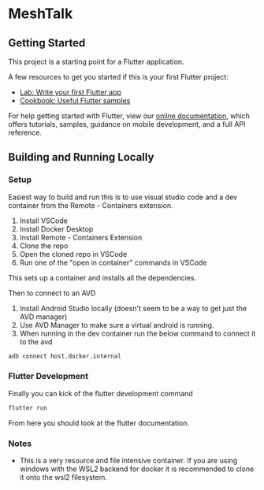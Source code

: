 # MeshTalk

## Getting Started

This project is a starting point for a Flutter application.

A few resources to get you started if this is your first Flutter project:

- [Lab: Write your first Flutter app](https://flutter.dev/docs/get-started/codelab)
- [Cookbook: Useful Flutter samples](https://flutter.dev/docs/cookbook)

For help getting started with Flutter, view our
[online documentation](https://flutter.dev/docs), which offers tutorials,
samples, guidance on mobile development, and a full API reference.

## Building and Running Locally

### Setup
Easiest way to build and run this is to use visual studio code and a dev container from  the Remote - Containers extension.

1. Install VSCode
2. Install Docker Desktop
3. Install Remote - Containers Extension
4. Clone the repo
5. Open the cloned repo in VSCode
6. Run one of the "open in container" commands in VSCode

This sets up a container and installs all the dependencies.

Then to connect to an AVD

1. Install Android Studio locally (doesn't seem to be a way to get just the AVD manager)
2. Use AVD Manager to make sure a virtual android is running.
3. When running in the dev container run the below command to connect it to the avd

```bash
adb connect host.docker.internal
```

### Flutter Development
Finally you can kick of the flutter development command

```bash
flutter run
```

From here you should look at the flutter documentation.

### Notes
* This is a very resource and file intensive container. If you are using windows with the WSL2 backend for docker it is recommended to clone it onto the wsl2 filesystem.
